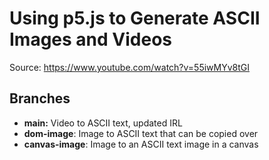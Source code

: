 # Using p5.js to Generate ASCII Images and Videos

Source: https://www.youtube.com/watch?v=55iwMYv8tGI

## Branches

- **main:** Video to ASCII text, updated IRL
- **dom-image**: Image to ASCII text that can be copied over
- **canvas-image**: Image to an ASCII text image in a canvas